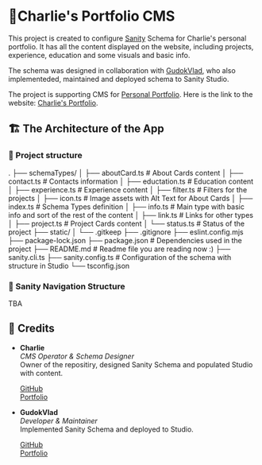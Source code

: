 # 📔Charlie's Portfolio CMS

This project is created to configure [Sanity](https://www.sanity.io/) Schema for Charlie's personal portfolio. It has all the content displayed on the website, including projects, experience, education and some visuals and basic info.

The schema was designed in collaboration with [GudokVlad](https://github.com/GudokVlad-Pilot), who also implementeded, maintained and deployed schema to Sanity Studio.

The project is supporting CMS for [Personal Portfolio](https://github.com/charliesmir/portfolio-charlie). Here is the link to the website: [Charlie's Portfolio](https://portfolio-charlie-eight.vercel.app/).

## 🏗️ The Architecture of the App

### 📂 Project structure

.
├── schemaTypes/
│ ├── aboutCard.ts # About Cards content
│ ├── contact.ts # Contacts information
│ ├── eductation.ts # Education content
│ ├── experience.ts # Experience content
│ ├── filter.ts # Filters for the projects
│ ├── icon.ts # Image assets with Alt Text for About Cards
│ ├── index.ts # Schema Types definition
│ ├── info.ts # Main type with basic info and sort of the rest of the content
│ ├── link.ts # Links for other types
│ ├── project.ts # Project Cards content
│ └── status.ts # Status of the project
├── static/
│ └── .gitkeep
├── .gitignore
├── eslint.config.mjs
├── package-lock.json
├── package.json # Dependencies used in the project
├── README.md # Readme file you are reading now :)
├── sanity.cli.ts
├── sanity.config.ts # Configuration of the schema with structure in Studio
└── tsconfig.json

### 🧭 Sanity Navigation Structure

TBA

## 🎅 Credits

- **Charlie**  
  _CMS Operator & Schema Designer_  
  Owner of the repositiry, designed Sanity Schema and populated Studio with content.

  [GitHub](https://github.com/charliesmir)  
  [Portfolio](https://portfolio-charlie-eight.vercel.app/)

- **GudokVlad**  
  _Developer & Maintainer_  
  Implemented Sanity Schema and deployed to Studio.

  [GitHub](https://github.com/GudokVlad-Pilot)  
  [Portfolio](https://gudokvlad.com/)
